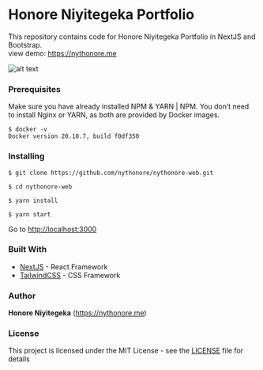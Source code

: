 # Honore Niyitegeka Portfolio

This repository contains code for Honore Niyitegeka Portfolio in NextJS and Bootstrap.\
view demo: https://nythonore.me

![alt text](https://res.cloudinary.com/elab/image/upload/v1650554146/nythonore/works/jfrc5jcogzwyvzisltrn.png)

### Prerequisites

Make sure you have already installed NPM & YARN | NPM. You don’t need to install Nginx or YARN, as both are provided by Docker images.

```
$ docker -v
Docker version 20.10.7, build f0df350
```

### Installing

```
$ git clone https://github.com/nythonore/nythonore-web.git
```

```
$ cd nythonore-web
```

```
$ yarn install
```

```
$ yarn start
```

Go to [http://localhost:3000](http://localhost:3000)

### Built With

- [NextJS](https://nextjs.org/) - React Framework
- [TailwindCSS](https://tailwindcss.com/) - CSS Framework

### Author

**Honore Niyitegeka** (https://nythonore.me)

### License

This project is licensed under the MIT License - see the [LICENSE](LICENSE) file for details
